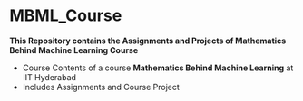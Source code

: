 # MBML_Course
**This Repository contains the Assignments and Projects of Mathematics Behind Machine Learning Course**
- Course Contents of a course **Mathematics Behind Machine Learning** at IIT Hyderabad
- Includes Assignments and Course Project
